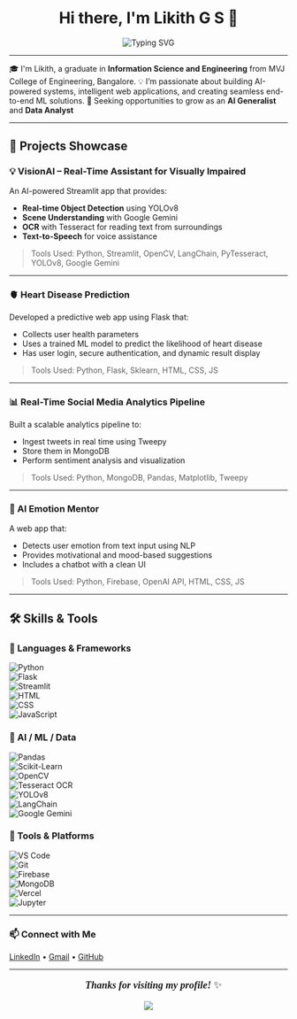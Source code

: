 <h1 align="center">Hi there, I'm Likith G S 👋</h1>

<p align="center">
  <img src="https://readme-typing-svg.demolab.com?font=Fira+Code&weight=600&size=22&pause=1000&center=true&vCenter=true&width=500&height=45&lines=Designing+AI-Driven+Experiences;Empowering+Decisions+with+Data;Building+Smart+and+Adaptive+Apps" alt="Typing SVG" />
</p>

---

🎓 I'm Likith, a graduate in **Information Science and Engineering** from MVJ College of Engineering, Bangalore. 
💡 I’m passionate about building AI-powered systems, intelligent web applications, and creating seamless end-to-end ML solutions.
🚀 Seeking opportunities to grow as an **AI Generalist** and **Data Analyst**

---

## 🚀 Projects Showcase

### 💡 VisionAI – Real-Time Assistant for Visually Impaired  
An AI-powered Streamlit app that provides:
- **Real-time Object Detection** using YOLOv8
- **Scene Understanding** with Google Gemini
- **OCR** with Tesseract for reading text from surroundings
- **Text-to-Speech** for voice assistance  
> Tools Used: Python, Streamlit, OpenCV, LangChain, PyTesseract, YOLOv8, Google Gemini

---

### 🫀 Heart Disease Prediction  
Developed a predictive web app using Flask that:
- Collects user health parameters
- Uses a trained ML model to predict the likelihood of heart disease
- Has user login, secure authentication, and dynamic result display  
> Tools Used: Python, Flask, Sklearn, HTML, CSS, JS

---

### 📊 Real-Time Social Media Analytics Pipeline  
Built a scalable analytics pipeline to:
- Ingest tweets in real time using Tweepy
- Store them in MongoDB
- Perform sentiment analysis and visualization  
> Tools Used: Python, MongoDB, Pandas, Matplotlib, Tweepy

---

### 🧠 AI Emotion Mentor  
A web app that:
- Detects user emotion from text input using NLP
- Provides motivational and mood-based suggestions
- Includes a chatbot with a clean UI  
> Tools Used: Python, Firebase, OpenAI API, HTML, CSS, JS

---

## 🛠️ Skills & Tools

### 🚀 Languages & Frameworks  
![Python](https://img.shields.io/badge/-Python-3776AB?logo=python&logoColor=white)  
![Flask](https://img.shields.io/badge/-Flask-000000?logo=flask)  
![Streamlit](https://img.shields.io/badge/-Streamlit-FF4B4B?logo=streamlit&logoColor=white)  
![HTML](https://img.shields.io/badge/-HTML5-E34F26?logo=html5&logoColor=white)  
![CSS](https://img.shields.io/badge/-CSS3-1572B6?logo=css3)  
![JavaScript](https://img.shields.io/badge/-JavaScript-F7DF1E?logo=javascript&logoColor=black)

### 🧠 AI / ML / Data  
![Pandas](https://img.shields.io/badge/-Pandas-150458?logo=pandas)  
![Scikit-Learn](https://img.shields.io/badge/-Scikit%20Learn-F7931E?logo=scikit-learn&logoColor=white)  
![OpenCV](https://img.shields.io/badge/-OpenCV-5C3EE8?logo=opencv&logoColor=white)  
![Tesseract OCR](https://img.shields.io/badge/-Tesseract-4285F4?logo=google)  
![YOLOv8](https://img.shields.io/badge/-YOLOv8-00FFFF?logo=yolo)  
![LangChain](https://img.shields.io/badge/-LangChain-3C3C3C)  
![Google Gemini](https://img.shields.io/badge/-Gemini-4285F4?logo=google)

### 🧰 Tools & Platforms  
![VS Code](https://img.shields.io/badge/-VSCode-007ACC?logo=visual-studio-code)  
![Git](https://img.shields.io/badge/-Git-F05032?logo=git&logoColor=white)  
![Firebase](https://img.shields.io/badge/-Firebase-FFCA28?logo=firebase&logoColor=black)  
![MongoDB](https://img.shields.io/badge/-MongoDB-47A248?logo=mongodb&logoColor=white)  
![Vercel](https://img.shields.io/badge/-Vercel-000000?logo=vercel)  
![Jupyter](https://img.shields.io/badge/-Jupyter-F37626?logo=jupyter&logoColor=white)

---

### 📫 Connect with Me  
<a href="https://www.linkedin.com/in/likithgs" target="_blank">LinkedIn</a> • 
<a href="mailto:likithmanju11@gmail.com">Gmail</a> • 
<a href="https://github.com/LikithGS11">GitHub</a>

---

<p align="center" style="font-family:Georgia; font-size:18px;">
  🙏 <strong><i>Thanks for visiting my profile!</i></strong> ✨  
</p>

<p align="center">
  <img src="https://capsule-render.vercel.app/api?type=waving&color=gradient&height=100&section=footer"/>
</p>
